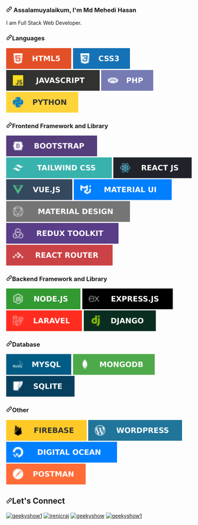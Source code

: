 <article class="markdown-body entry-content container-lg f5" itemprop="text">
  <div dir="auto">
    <h3 dir="auto">
      <a
        id="user-content-hi-im-rajesh-kumar"
        class="anchor"
        aria-hidden="true"
        tabindex="-1"
        href="#hi-im-rajesh-kumar"
        ><svg
          class="octicon octicon-link"
          viewBox="0 0 16 16"
          version="1.1"
          width="16"
          height="16"
          aria-hidden="true"
        >
          <path
            d="m7.775 3.275 1.25-1.25a3.5 3.5 0 1 1 4.95 4.95l-2.5 2.5a3.5 3.5 0 0 1-4.95 0 .751.751 0 0 1 .018-1.042.751.751 0 0 1 1.042-.018 1.998 1.998 0 0 0 2.83 0l2.5-2.5a2.002 2.002 0 0 0-2.83-2.83l-1.25 1.25a.751.751 0 0 1-1.042-.018.751.751 0 0 1-.018-1.042Zm-4.69 9.64a1.998 1.998 0 0 0 2.83 0l1.25-1.25a.751.751 0 0 1 1.042.018.751.751 0 0 1 .018 1.042l-1.25 1.25a3.5 3.5 0 1 1-4.95-4.95l2.5-2.5a3.5 3.5 0 0 1 4.95 0 .751.751 0 0 1-.018 1.042.751.751 0 0 1-1.042.018 1.998 1.998 0 0 0-2.83 0l-2.5 2.5a1.998 1.998 0 0 0 0 2.83Z"
          ></path></svg
      ></a>
      Assalamuyalaikum, I'm Md Mehedi Hasan
    </h3>
    <p dir="auto">I am Full Stack Web Developer.</p>
  </div>

  <h3 dir="auto">
    <a
      id="user-content-languages"
      class="anchor"
      aria-hidden="true"
      tabindex="-1"
      href="#languages"
      ><svg
        class="octicon octicon-link"
        viewBox="0 0 16 16"
        version="1.1"
        width="16"
        height="16"
        aria-hidden="true"
      >
        <path
          d="m7.775 3.275 1.25-1.25a3.5 3.5 0 1 1 4.95 4.95l-2.5 2.5a3.5 3.5 0 0 1-4.95 0 .751.751 0 0 1 .018-1.042.751.751 0 0 1 1.042-.018 1.998 1.998 0 0 0 2.83 0l2.5-2.5a2.002 2.002 0 0 0-2.83-2.83l-1.25 1.25a.751.751 0 0 1-1.042-.018.751.751 0 0 1-.018-1.042Zm-4.69 9.64a1.998 1.998 0 0 0 2.83 0l1.25-1.25a.751.751 0 0 1 1.042.018.751.751 0 0 1 .018 1.042l-1.25 1.25a3.5 3.5 0 1 1-4.95-4.95l2.5-2.5a3.5 3.5 0 0 1 4.95 0 .751.751 0 0 1-.018 1.042.751.751 0 0 1-1.042.018 1.998 1.998 0 0 0-2.83 0l-2.5 2.5a1.998 1.998 0 0 0 0 2.83Z"
        ></path></svg></a
    >Languages
  </h3>
  <p dir="auto">
    <a
      target="_blank"
      rel="noopener noreferrer nofollow"
      href="https://raw.githubusercontent.com/MehediHasanSumon/public-image/ff945599842dcbec89b3ad0ed02108d8e78d00bc/HTML.svg"
      ><img
        src="https://raw.githubusercontent.com/MehediHasanSumon/public-image/ff945599842dcbec89b3ad0ed02108d8e78d00bc/HTML.svg"
        alt="html5"
        data-canonical-src="https://img.shields.io/badge/HTML5-E34F26?style=for-the-badge&amp;logo=html5&amp;logoColor=white"
        style="max-width: 100%"
    /></a>
    <a
      target="_blank"
      rel="noopener noreferrer nofollow"
      href="https://raw.githubusercontent.com/MehediHasanSumon/public-image/ff945599842dcbec89b3ad0ed02108d8e78d00bc/CSS.svg"
      ><img
        src="https://raw.githubusercontent.com/MehediHasanSumon/public-image/ff945599842dcbec89b3ad0ed02108d8e78d00bc/CSS.svg"
        alt="css3"
        data-canonical-src="https://img.shields.io/badge/CSS3-1572B6?style=for-the-badge&amp;logo=css3&amp;logoColor=white"
        style="max-width: 100%"
    /></a>
    <a
      target="_blank"
      rel="noopener noreferrer nofollow"
      href="https://raw.githubusercontent.com/MehediHasanSumon/public-image/ff945599842dcbec89b3ad0ed02108d8e78d00bc/JavaScript.svg"
      ><img
        src="https://raw.githubusercontent.com/MehediHasanSumon/public-image/ff945599842dcbec89b3ad0ed02108d8e78d00bc/JavaScript.svg"
        alt="javascript"
        data-canonical-src="https://img.shields.io/badge/JavaScript-323330?style=for-the-badge&amp;logo=javascript&amp;logoColor=F7DF1E"
        style="max-width: 100%"
    /></a>
    <a
      target="_blank"
      rel="noopener noreferrer nofollow"
      href="https://raw.githubusercontent.com/MehediHasanSumon/public-image/ff945599842dcbec89b3ad0ed02108d8e78d00bc/php.svg"
      ><img
        src="https://raw.githubusercontent.com/MehediHasanSumon/public-image/ff945599842dcbec89b3ad0ed02108d8e78d00bc/php.svg"
        alt="php"
        data-canonical-src="https://img.shields.io/badge/PHP-777BB4?style=for-the-badge&amp;logo=php&amp;logoColor=white"
        style="max-width: 100%"
    /></a>
    <a
      target="_blank"
      rel="noopener noreferrer nofollow"
      href="https://raw.githubusercontent.com/MehediHasanSumon/public-image/ff945599842dcbec89b3ad0ed02108d8e78d00bc/python.svg"
      ><img
        src="https://raw.githubusercontent.com/MehediHasanSumon/public-image/ff945599842dcbec89b3ad0ed02108d8e78d00bc/python.svg"
        alt="python"
        data-canonical-src="https://img.shields.io/badge/Python-FFD43B?style=for-the-badge&amp;logo=python&amp;logoColor=blue"
        style="max-width: 100%"
    /></a>
  </p>
  <h3 dir="auto">
    <a
      id="user-content-frontend-framework-and-lib"
      class="anchor"
      aria-hidden="true"
      tabindex="-1"
      href="#frontend-framework-and-lib"
      ><svg
        class="octicon octicon-link"
        viewBox="0 0 16 16"
        version="1.1"
        width="16"
        height="16"
        aria-hidden="true"
      >
        <path
          d="m7.775 3.275 1.25-1.25a3.5 3.5 0 1 1 4.95 4.95l-2.5 2.5a3.5 3.5 0 0 1-4.95 0 .751.751 0 0 1 .018-1.042.751.751 0 0 1 1.042-.018 1.998 1.998 0 0 0 2.83 0l2.5-2.5a2.002 2.002 0 0 0-2.83-2.83l-1.25 1.25a.751.751 0 0 1-1.042-.018.751.751 0 0 1-.018-1.042Zm-4.69 9.64a1.998 1.998 0 0 0 2.83 0l1.25-1.25a.751.751 0 0 1 1.042.018.751.751 0 0 1 .018 1.042l-1.25 1.25a3.5 3.5 0 1 1-4.95-4.95l2.5-2.5a3.5 3.5 0 0 1 4.95 0 .751.751 0 0 1-.018 1.042.751.751 0 0 1-1.042.018 1.998 1.998 0 0 0-2.83 0l-2.5 2.5a1.998 1.998 0 0 0 0 2.83Z"
        ></path></svg></a
    >Frontend Framework and Library
  </h3>
  <p dir="auto">
    <a
      target="_blank"
      rel="noopener noreferrer nofollow"
      href="https://raw.githubusercontent.com/MehediHasanSumon/public-image/ff945599842dcbec89b3ad0ed02108d8e78d00bc/bootstrap.svg"
      ><img
        src="https://raw.githubusercontent.com/MehediHasanSumon/public-image/ff945599842dcbec89b3ad0ed02108d8e78d00bc/bootstrap.svg"
        alt="bootstrap"
        data-canonical-src="https://img.shields.io/badge/Bootstrap-563D7C?style=for-the-badge&amp;logo=bootstrap&amp;logoColor=white"
        style="max-width: 100%"
    /></a>
    <a
      target="_blank"
      rel="noopener noreferrer nofollow"
      href="https://raw.githubusercontent.com/MehediHasanSumon/public-image/ff945599842dcbec89b3ad0ed02108d8e78d00bc/Tailwind.svg"
      ><img
        src="https://raw.githubusercontent.com/MehediHasanSumon/public-image/ff945599842dcbec89b3ad0ed02108d8e78d00bc/Tailwind.svg"
        alt="tailwind"
        data-canonical-src="https://img.shields.io/badge/Tailwind_CSS-38B2AC?style=for-the-badge&amp;logo=tailwind-css&amp;logoColor=white"
        style="max-width: 100%"
    /></a>
    <a
      target="_blank"
      rel="noopener noreferrer nofollow"
      href="https://raw.githubusercontent.com/MehediHasanSumon/public-image/ff945599842dcbec89b3ad0ed02108d8e78d00bc/React.svg"
      ><img
        src="https://raw.githubusercontent.com/MehediHasanSumon/public-image/ff945599842dcbec89b3ad0ed02108d8e78d00bc/React.svg"
        alt="reactjs"
        data-canonical-src="https://img.shields.io/badge/React JS-20232A?style=for-the-badge&amp;logo=react&amp;logoColor=61DAFB"
        style="max-width: 100%"
    /></a>
    <a
      target="_blank"
      rel="noopener noreferrer nofollow"
      href="https://raw.githubusercontent.com/MehediHasanSumon/public-image/ff945599842dcbec89b3ad0ed02108d8e78d00bc/Vuejs.svg"
      ><img
        src="https://raw.githubusercontent.com/MehediHasanSumon/public-image/ff945599842dcbec89b3ad0ed02108d8e78d00bc/Vuejs.svg"
        alt="vuejs"
        data-canonical-src="https://img.shields.io/badge/Vue.js-35495E?style=for-the-badge&amp;logo=vuedotjs&amp;logoColor=4FC08D"
        style="max-width: 100%"
    /></a>
    <a
      target="_blank"
      rel="noopener noreferrer nofollow"
      href="https://raw.githubusercontent.com/MehediHasanSumon/public-image/ff945599842dcbec89b3ad0ed02108d8e78d00bc/Matirial.svg"
      ><img
        src="https://raw.githubusercontent.com/MehediHasanSumon/public-image/ff945599842dcbec89b3ad0ed02108d8e78d00bc/Matirial.svg"
        alt="material-ui"
        data-canonical-src="https://img.shields.io/badge/Material%20UI-007FFF?style=for-the-badge&amp;logo=mui&amp;logoColor=white"
        style="max-width: 100%"
    /></a>
    <a
      target="_blank"
      rel="noopener noreferrer nofollow"
      href="https://raw.githubusercontent.com/MehediHasanSumon/public-image/fcb21f6bdb823b9e9b873b5bc330d007b6ddc4a6/Material%20Design.svg"
      ><img
        src="https://raw.githubusercontent.com/MehediHasanSumon/public-image/fcb21f6bdb823b9e9b873b5bc330d007b6ddc4a6/Material%20Design.svg"
        alt="material-design"
        data-canonical-src="https://img.shields.io/badge/material%20design-757575?style=for-the-badge&amp;logo=material%20design&amp;logoColor=white"
        style="max-width: 100%"
    /></a>
    <a
      target="_blank"
      rel="noopener noreferrer nofollow"
      href="https://raw.githubusercontent.com/MehediHasanSumon/public-image/fcb21f6bdb823b9e9b873b5bc330d007b6ddc4a6/Redux%20Toolkit.svg"
      ><img
        src="https://raw.githubusercontent.com/MehediHasanSumon/public-image/fcb21f6bdb823b9e9b873b5bc330d007b6ddc4a6/Redux%20Toolkit.svg"
        alt="redux"
        data-canonical-src="https://img.shields.io/badge/Redux Toolkit-593D88?style=for-the-badge&amp;logo=redux&amp;logoColor=white"
        style="max-width: 100%"
    /></a>
    <a
      target="_blank"
      rel="noopener noreferrer nofollow"
      href="https://raw.githubusercontent.com/MehediHasanSumon/public-image/fcb21f6bdb823b9e9b873b5bc330d007b6ddc4a6/React%20Router.svg"
      ><img
        src="https://raw.githubusercontent.com/MehediHasanSumon/public-image/fcb21f6bdb823b9e9b873b5bc330d007b6ddc4a6/React%20Router.svg"
        alt="reactrouter"
        data-canonical-src="https://img.shields.io/badge/React_Router-CA4245?style=for-the-badge&amp;logo=react-router&amp;logoColor=white"
        style="max-width: 100%"
    /></a>
  </p>
  <h3 dir="auto">
    <a
      id="user-content-backend-framework-and-lib"
      class="anchor"
      aria-hidden="true"
      tabindex="-1"
      href="#backend-framework-and-lib"
      ><svg
        class="octicon octicon-link"
        viewBox="0 0 16 16"
        version="1.1"
        width="16"
        height="16"
        aria-hidden="true"
      >
        <path
          d="m7.775 3.275 1.25-1.25a3.5 3.5 0 1 1 4.95 4.95l-2.5 2.5a3.5 3.5 0 0 1-4.95 0 .751.751 0 0 1 .018-1.042.751.751 0 0 1 1.042-.018 1.998 1.998 0 0 0 2.83 0l2.5-2.5a2.002 2.002 0 0 0-2.83-2.83l-1.25 1.25a.751.751 0 0 1-1.042-.018.751.751 0 0 1-.018-1.042Zm-4.69 9.64a1.998 1.998 0 0 0 2.83 0l1.25-1.25a.751.751 0 0 1 1.042.018.751.751 0 0 1 .018 1.042l-1.25 1.25a3.5 3.5 0 1 1-4.95-4.95l2.5-2.5a3.5 3.5 0 0 1 4.95 0 .751.751 0 0 1-.018 1.042.751.751 0 0 1-1.042.018 1.998 1.998 0 0 0-2.83 0l-2.5 2.5a1.998 1.998 0 0 0 0 2.83Z"
        ></path></svg></a
    >Backend Framework and Library
  </h3>
  <p dir="auto">
    <a
      target="_blank"
      rel="noopener noreferrer nofollow"
      href="https://raw.githubusercontent.com/MehediHasanSumon/public-image/fcb21f6bdb823b9e9b873b5bc330d007b6ddc4a6/Node.svg"
      ><img
        src="https://raw.githubusercontent.com/MehediHasanSumon/public-image/fcb21f6bdb823b9e9b873b5bc330d007b6ddc4a6/Node.svg"
        alt="nodejs"
        data-canonical-src="https://img.shields.io/badge/Node.js-339933?style=for-the-badge&amp;logo=nodedotjs&amp;logoColor=white"
        style="max-width: 100%"
    /></a>
    <a
      target="_blank"
      rel="noopener noreferrer nofollow"
      href="https://raw.githubusercontent.com/MehediHasanSumon/public-image/fcb21f6bdb823b9e9b873b5bc330d007b6ddc4a6/Express.svg"
      ><img
        src="https://raw.githubusercontent.com/MehediHasanSumon/public-image/fcb21f6bdb823b9e9b873b5bc330d007b6ddc4a6/Express.svg"
        alt="expressjs"
        data-canonical-src="https://img.shields.io/badge/Express.js-000000?style=for-the-badge&amp;logo=express&amp;logoColor=white"
        style="max-width: 100%"
    /></a>
    <a
      target="_blank"
      rel="noopener noreferrer nofollow"
      href="https://raw.githubusercontent.com/MehediHasanSumon/public-image/fcb21f6bdb823b9e9b873b5bc330d007b6ddc4a6/Laravel.svg"
      ><img
        src="https://raw.githubusercontent.com/MehediHasanSumon/public-image/fcb21f6bdb823b9e9b873b5bc330d007b6ddc4a6/Laravel.svg"
        alt="laravel"
        data-canonical-src="https://img.shields.io/badge/Laravel-FF2D20?style=for-the-badge&amp;logo=laravel&amp;logoColor=white"
        style="max-width: 100%"
    /></a>
    <a
      target="_blank"
      rel="noopener noreferrer nofollow"
      href="https://raw.githubusercontent.com/MehediHasanSumon/public-image/fcb21f6bdb823b9e9b873b5bc330d007b6ddc4a6/Django.svg"
      ><img
        src="https://raw.githubusercontent.com/MehediHasanSumon/public-image/fcb21f6bdb823b9e9b873b5bc330d007b6ddc4a6/Django.svg"
        alt="django"
        data-canonical-src="https://img.shields.io/badge/Django-092E20?style=for-the-badge&amp;logo=django&amp;logoColor=green"
        style="max-width: 100%"
    /></a>
  </p>
  <h3 dir="auto">
    <a
      id="user-content-database"
      class="anchor"
      aria-hidden="true"
      tabindex="-1"
      href="#database"
      ><svg
        class="octicon octicon-link"
        viewBox="0 0 16 16"
        version="1.1"
        width="16"
        height="16"
        aria-hidden="true"
      >
        <path
          d="m7.775 3.275 1.25-1.25a3.5 3.5 0 1 1 4.95 4.95l-2.5 2.5a3.5 3.5 0 0 1-4.95 0 .751.751 0 0 1 .018-1.042.751.751 0 0 1 1.042-.018 1.998 1.998 0 0 0 2.83 0l2.5-2.5a2.002 2.002 0 0 0-2.83-2.83l-1.25 1.25a.751.751 0 0 1-1.042-.018.751.751 0 0 1-.018-1.042Zm-4.69 9.64a1.998 1.998 0 0 0 2.83 0l1.25-1.25a.751.751 0 0 1 1.042.018.751.751 0 0 1 .018 1.042l-1.25 1.25a3.5 3.5 0 1 1-4.95-4.95l2.5-2.5a3.5 3.5 0 0 1 4.95 0 .751.751 0 0 1-.018 1.042.751.751 0 0 1-1.042.018 1.998 1.998 0 0 0-2.83 0l-2.5 2.5a1.998 1.998 0 0 0 0 2.83Z"
        ></path></svg></a
    >Database
  </h3>
  <p dir="auto">
    <a
      target="_blank"
      rel="noopener noreferrer nofollow"
      href="https://raw.githubusercontent.com/MehediHasanSumon/public-image/fcb21f6bdb823b9e9b873b5bc330d007b6ddc4a6/mysql.svg"
      ><img
        src="https://raw.githubusercontent.com/MehediHasanSumon/public-image/fcb21f6bdb823b9e9b873b5bc330d007b6ddc4a6/mysql.svg"
        alt="mysql"
        data-canonical-src="https://img.shields.io/badge/MySQL-005C84?style=for-the-badge&amp;logo=mysql&amp;logoColor=white"
        style="max-width: 100%"
    /></a>
    <a
      target="_blank"
      rel="noopener noreferrer nofollow"
      href="https://raw.githubusercontent.com/MehediHasanSumon/public-image/fcb21f6bdb823b9e9b873b5bc330d007b6ddc4a6/MonggoDB.svg"
      ><img
        src="https://raw.githubusercontent.com/MehediHasanSumon/public-image/fcb21f6bdb823b9e9b873b5bc330d007b6ddc4a6/MonggoDB.svg"
        alt="mongodb"
        data-canonical-src="https://img.shields.io/badge/MongoDB-4EA94B?style=for-the-badge&amp;logo=mongodb&amp;logoColor=white"
        style="max-width: 100%"
    /></a>
    <a
      target="_blank"
      rel="noopener noreferrer nofollow"
      href="https://raw.githubusercontent.com/MehediHasanSumon/public-image/fcb21f6bdb823b9e9b873b5bc330d007b6ddc4a6/SQLIte.svg"
      ><img
        src="https://raw.githubusercontent.com/MehediHasanSumon/public-image/fcb21f6bdb823b9e9b873b5bc330d007b6ddc4a6/SQLIte.svg"
        alt="sqlite"
        data-canonical-src="https://img.shields.io/badge/SQLite-07405E?style=for-the-badge&amp;logo=sqlite&amp;logoColor=white"
        style="max-width: 100%"
    /></a>
  </p>
  <h3 dir="auto">
    <a
      id="user-content-other"
      class="anchor"
      aria-hidden="true"
      tabindex="-1"
      href="#other"
      ><svg
        class="octicon octicon-link"
        viewBox="0 0 16 16"
        version="1.1"
        width="16"
        height="16"
        aria-hidden="true"
      >
        <path
          d="m7.775 3.275 1.25-1.25a3.5 3.5 0 1 1 4.95 4.95l-2.5 2.5a3.5 3.5 0 0 1-4.95 0 .751.751 0 0 1 .018-1.042.751.751 0 0 1 1.042-.018 1.998 1.998 0 0 0 2.83 0l2.5-2.5a2.002 2.002 0 0 0-2.83-2.83l-1.25 1.25a.751.751 0 0 1-1.042-.018.751.751 0 0 1-.018-1.042Zm-4.69 9.64a1.998 1.998 0 0 0 2.83 0l1.25-1.25a.751.751 0 0 1 1.042.018.751.751 0 0 1 .018 1.042l-1.25 1.25a3.5 3.5 0 1 1-4.95-4.95l2.5-2.5a3.5 3.5 0 0 1 4.95 0 .751.751 0 0 1-.018 1.042.751.751 0 0 1-1.042.018 1.998 1.998 0 0 0-2.83 0l-2.5 2.5a1.998 1.998 0 0 0 0 2.83Z"
        ></path></svg></a
    >Other
  </h3>
  <p dir="auto">
    <a
      target="_blank"
      rel="noopener noreferrer nofollow"
      href="https://raw.githubusercontent.com/MehediHasanSumon/public-image/fcb21f6bdb823b9e9b873b5bc330d007b6ddc4a6/Firbase.svg"
      ><img
        src="https://raw.githubusercontent.com/MehediHasanSumon/public-image/fcb21f6bdb823b9e9b873b5bc330d007b6ddc4a6/Firbase.svg"
        alt="firebase"
        data-canonical-src="https://img.shields.io/badge/firebase-ffca28?style=for-the-badge&amp;logo=firebase&amp;logoColor=black"
        style="max-width: 100%"
    /></a>
    <a
      target="_blank"
      rel="noopener noreferrer nofollow"
      href="https://raw.githubusercontent.com/MehediHasanSumon/public-image/fcb21f6bdb823b9e9b873b5bc330d007b6ddc4a6/Wordpress.svg"
      ><img
        src="https://raw.githubusercontent.com/MehediHasanSumon/public-image/fcb21f6bdb823b9e9b873b5bc330d007b6ddc4a6/Wordpress.svg"
        alt="wordpress"
        data-canonical-src="https://img.shields.io/badge/Wordpress-21759B?style=for-the-badge&amp;logo=wordpress&amp;logoColor=white"
        style="max-width: 100%"
    /></a>
    <a
      target="_blank"
      rel="noopener noreferrer nofollow"
      href="https://raw.githubusercontent.com/MehediHasanSumon/public-image/fcb21f6bdb823b9e9b873b5bc330d007b6ddc4a6/Digital%20Oces.svg"
      ><img
        src="https://raw.githubusercontent.com/MehediHasanSumon/public-image/fcb21f6bdb823b9e9b873b5bc330d007b6ddc4a6/Digital%20Oces.svg"
        alt="digitalocean"
        data-canonical-src="https://img.shields.io/badge/Digital_Ocean-0080FF?style=for-the-badge&amp;logo=DigitalOcean&amp;logoColor=white"
        style="max-width: 100%"
    /></a>
    <a
      target="_blank"
      rel="noopener noreferrer nofollow"
      href="https://raw.githubusercontent.com/MehediHasanSumon/public-image/fcb21f6bdb823b9e9b873b5bc330d007b6ddc4a6/Postman.svg"
      ><img
        src="https://raw.githubusercontent.com/MehediHasanSumon/public-image/fcb21f6bdb823b9e9b873b5bc330d007b6ddc4a6/Postman.svg"
        alt="postman"
        data-canonical-src="https://img.shields.io/badge/Postman-FF6C37?style=for-the-badge&amp;logo=Postman&amp;logoColor=white"
        style="max-width: 100%"
    /></a>
  </p>

  <h2 dir="auto">
    <a
      id="user-content-lets-connect"
      class="anchor"
      aria-hidden="true"
      tabindex="-1"
      href="#lets-connect"
      ><svg
        class="octicon octicon-link"
        viewBox="0 0 16 16"
        version="1.1"
        width="16"
        height="16"
        aria-hidden="true"
      >
        <path
          d="m7.775 3.275 1.25-1.25a3.5 3.5 0 1 1 4.95 4.95l-2.5 2.5a3.5 3.5 0 0 1-4.95 0 .751.751 0 0 1 .018-1.042.751.751 0 0 1 1.042-.018 1.998 1.998 0 0 0 2.83 0l2.5-2.5a2.002 2.002 0 0 0-2.83-2.83l-1.25 1.25a.751.751 0 0 1-1.042-.018.751.751 0 0 1-.018-1.042Zm-4.69 9.64a1.998 1.998 0 0 0 2.83 0l1.25-1.25a.751.751 0 0 1 1.042.018.751.751 0 0 1 .018 1.042l-1.25 1.25a3.5 3.5 0 1 1-4.95-4.95l2.5-2.5a3.5 3.5 0 0 1 4.95 0 .751.751 0 0 1-.018 1.042.751.751 0 0 1-1.042.018 1.998 1.998 0 0 0-2.83 0l-2.5 2.5a1.998 1.998 0 0 0 0 2.83Z"
        ></path></svg></a
    >Let's Connect
  </h2>
  <p align="left" dir="auto">
    <a href="https://twitter.com/IamMSUMON" rel="nofollow"
      ><img
        align="center"
        src="https://raw.githubusercontent.com/rahuldkjain/github-profile-readme-generator/master/src/images/icons/Social/twitter.svg"
        alt="geekyshow1"
        height="30"
        width="40"
        style="max-width: 100%"
    /></a>
    <a href="https://www.linkedin.com/in/MehediHasanSumon" rel="nofollow"
      ><img
        align="center"
        src="https://raw.githubusercontent.com/rahuldkjain/github-profile-readme-generator/master/src/images/icons/Social/linked-in-alt.svg"
        alt="irenicraj"
        height="30"
        width="40"
        style="max-width: 100%"
    /></a>
    <a href="https://www.facebook.com/MehediHSum" rel="nofollow"
      ><img
        align="center"
        src="https://raw.githubusercontent.com/rahuldkjain/github-profile-readme-generator/master/src/images/icons/Social/facebook.svg"
        alt="geekyshow"
        height="30"
        width="40"
        style="max-width: 100%"
    /></a>
    <a href="https://www.instagram.com/MehediHSum" rel="nofollow"
      ><img
        align="center"
        src="https://raw.githubusercontent.com/rahuldkjain/github-profile-readme-generator/master/src/images/icons/Social/instagram.svg"
        alt="geekyshow1"
        height="30"
        width="40"
        style="max-width: 100%"
    /></a>
  </p>
</article>
